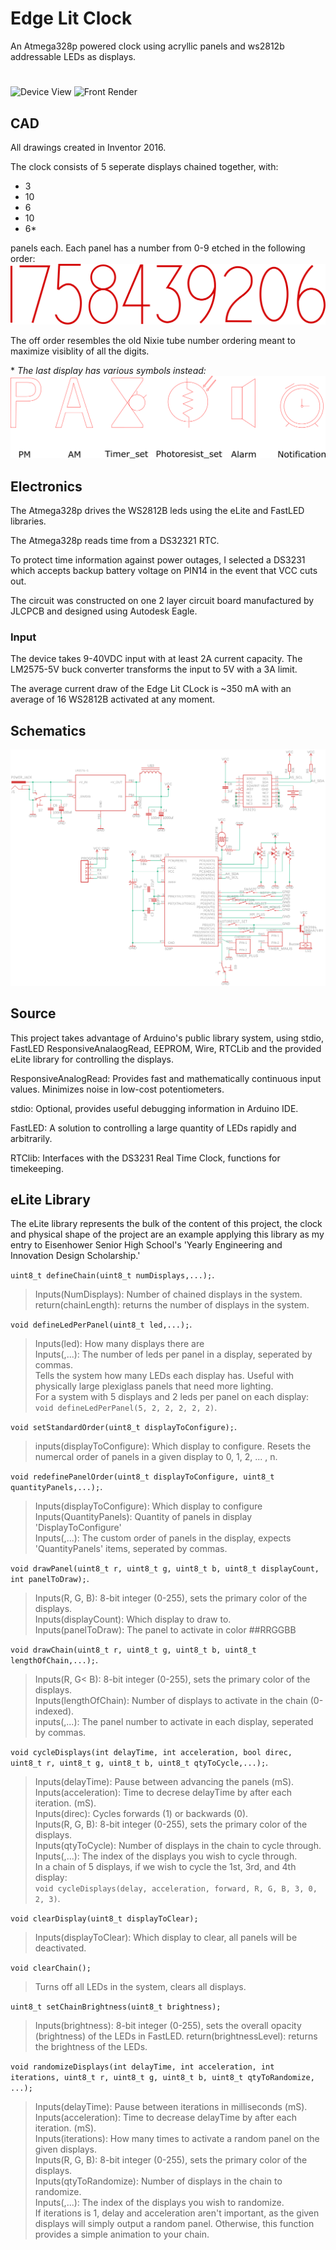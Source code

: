 # Edge Lit Clock

An Atmega328p powered clock using acryllic panels and ws2812b addressable LEDs as displays.
#
![Device View](https://github.com/ArmaniKorsich/Edge-Lit-Clock/blob/master/Images/deviceView.png)
![Front Render](https://github.com/ArmaniKorsich/Edge-Lit-Clock/blob/master/Images/Clock%20Views.png)

## CAD

All drawings created in Inventor 2016.

The clock consists of 5 seperate displays chained together, with:
* 3
* 10
* 6
* 10
* 6*

panels each. Each panel has a number from 0-9 etched in the following order:  
![Numerals](https://github.com/ArmaniKorsich/Edge-Lit-Clock/blob/master/Images/Numerals.png)

The off order resembles the old Nixie tube number ordering meant to maximize visiblity of all the digits.

\* *The last display has various symbols instead:*  
![alpha Symbols](https://github.com/ArmaniKorsich/Edge-Lit-Clock/blob/master/Images/AlphaChar.png)

## Electronics

The Atmega328p drives the WS2812B leds using the eLite and FastLED libraries.

The Atmega328p reads time from a DS32321 RTC.  

To protect time information against power outages, I selected a DS3231 which accepts backup battery voltage on PIN14 in the event that VCC cuts out.

The circuit was constructed on one 2 layer circuit board manufactured by JLCPCB and designed using Autodesk Eagle.

### Input

The device takes 9-40VDC input with at least 2A current capacity. The LM2575-5V buck converter transforms the input to 5V with a 3A limit.

The average current draw of the Edge Lit CLock is ~350 mA with an average of 16 WS2812B activated at any moment.

## Schematics

![Front Render](https://github.com/ArmaniKorsich/Edge-Lit-Clock/blob/master/Images/Schematic.png)

## Source

This project takes advantage of Arduino's public library system, using 
stdio, FastLED ResponsiveAnalaogRead, EEPROM, Wire, RTCLib
and the provided eLite library for controlling the displays.

ResponsiveAnalogRead: Provides fast and mathematically continuous input values. Minimizes noise in low-cost potentiometers.

stdio: Optional, provides useful debugging information in Arduino IDE.

FastLED: A solution to controlling a large quantity of LEDs rapidly and arbitrarily.

RTClib: Interfaces with the DS3231 Real Time Clock, functions for timekeeping.  

## eLite Library

The eLite library represents the bulk of the content of this project, the clock and physical shape of the project are an example applying this library as my entry to Eisenhower Senior High School's 'Yearly Engineering and Innovation Design Scholarship.'    

`uint8_t defineChain(uint8_t numDisplays,...);`. 
> Inputs(NumDisplays): Number of chained displays in the system.    
> return(chainLength): returns the number of displays in the system.

`void defineLedPerPanel(uint8_t led,...);`. 
> Inputs(led): How many displays there are  
> Inputs(,...): The number of leds per panel in a display, seperated by commas.  
> Tells the system how many LEDs each display has. Useful with physically large plexiglass panels that need more lighting.  
> For a system with 5 displays and 2 leds per panel on each display:  
`void defineLedPerPanel(5, 2, 2, 2, 2, 2)`. 

`void setStandardOrder(uint8_t displayToConfigure);`. 
> inputs(displayToConfigure): Which display to configure. 
> Resets the numercal order of panels in a given display to 0, 1, 2, ... , n. 

`void redefinePanelOrder(uint8_t displayToConfigure, uint8_t quantityPanels,...);`. 
> Inputs(displayToConfigure): Which display to configure   
> Inputs(QuantityPanels): Quantity of panels in display 'DisplayToConfigure'   
> Inputs(,...): The custom order of panels in the display, expects 'QuantityPanels' items, seperated by commas.  

`void drawPanel(uint8_t r, uint8_t g, uint8_t b, uint8_t displayCount, int panelToDraw);`. 
> Inputs(R, G, B): 8-bit integer (0-255), sets the primary color of the displays.     
> Inputs(displayCount): Which display to draw to.  
> Inputs(panelToDraw): The panel to activate in color ##RRGGBB   

`void drawChain(uint8_t r, uint8_t g, uint8_t b, uint8_t lengthOfChain,...);`. 
> Inputs(R, G< B): 8-bit integer (0-255), sets the primary color of the displays.  
> Inputs(lengthOfChain): Number of displays to activate in the chain (0-indexed).  
> inputs(,...): The panel number to activate in each display, seperated by commas.   
 
 
`void cycleDisplays(int delayTime, int acceleration, bool direc, uint8_t r, uint8_t g, uint8_t b, uint8_t qtyToCycle,...);`. 
> Inputs(delayTime): Pause between advancing the panels (mS).  
> Inputs(acceleration): Time to decrese delayTime by after each iteration. (mS).  
> Inputs(direc): Cycles forwards (1) or backwards (0).   
> Inputs(R, G, B): 8-bit integer (0-255), sets the primary color of the displays.   
> Inputs(qtyToCycle): Number of displays in the chain to cycle through.   
> Inputs(,...): The index of the displays you wish to cycle through.  
> In a chain of 5 displays, if we wish to cycle the 1st, 3rd, and 4th display:  
`void cycleDisplays(delay, acceleration, forward, R, G, B, 3, 0, 2, 3)`.

`void clearDisplay(uint8_t displayToClear);`
> Inputs(displayToClear): Which display to clear, all panels will be deactivated.  

`void clearChain();`
> Turns off all LEDs in the system, clears all displays.

`uint8_t setChainBrightness(uint8_t brightness);`
> Inputs(brightness): 8-bit integer (0-255), sets the overall opacity (brightness) of the LEDs in FastLED.
> return(brightnessLevel): returns the brightness of the LEDs.

`void randomizeDisplays(int delayTime, int acceleration, int iterations, uint8_t r, uint8_t g, uint8_t b, uint8_t qtyToRandomize, ...);`
> Inputs(delayTime): Pause between iterations in milliseconds (mS).    
> Inputs(acceleration): Time to decrease delayTime by after each iteration. (mS).   
> Inputs(iterations): How many times to activate a random panel on the given displays.    
> Inputs(R, G, B): 8-bit integer (0-255), sets the primary color of the displays.   
> Inputs(qtyToRandomize): Number of displays in the chain to randomize.  
> Inputs(,...): The index of the displays you wish to randomize.  
> If iterations is 1, delay and acceleration aren't important, as the given displays will simply output a random panel. Otherwise, this function provides a simple animation to your chain.  


